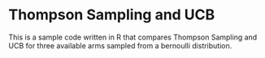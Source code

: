 # Thompson Sampling and UCB
This is a sample code written in R that compares Thompson Sampling and UCB for three available arms sampled from a bernoulli distribution. 
